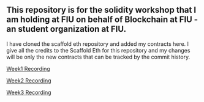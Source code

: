 ## This repository is for the solidity workshop that I am holding at FIU on behalf of Blockchain at FIU - an student organization at FIU.

I have cloned the scaffold eth repository and added my contracts here. I give all the credits to the Scaffold Eth for this repository and my changes will be only the new contracts that can be tracked by the commit history.

[Week1 Recording](https://www.youtube.com/watch?v=j8TncSDKu9g)

[Week2 Recording](https://www.youtube.com/watch?v=LpqGuIRH44Y)

[Week3 Recording](https://www.youtube.com/watch?v=P5feGcaBe50)

